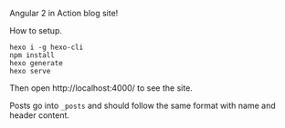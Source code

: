 Angular 2 in Action blog site!

How to setup.

    hexo i -g hexo-cli
    npm install
    hexo generate
    hexo serve

Then open http://localhost:4000/ to see the site.

Posts go into `_posts` and should follow the same format with name and header content.
